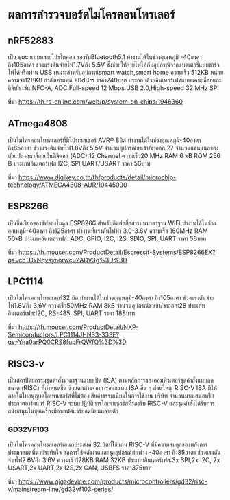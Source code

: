 # ผลการสำรวจบอร์ดไมโครคอนโทรเลอร์
## nRF52883
เป็น soc แบบหลายโปรโตคอล รองรับBluetooth5.1 ทำงานได้ในช่วงอุณหภูมิ -40องศา ถึง105อาศา ช่วงแรงดันจ่ายไฟ1.7Vถึง 5.5V
ซึ่งช่วยให้จ่ายไฟให้กับอุปกรณ์จากแบตเตอรี่แบบชาร์จไฟได้หรือผ่าน USB เหมาะสำหรับอุปกรณ์smart watch,smart home
ความเร็ว 512KB หน่วยความจำ128KB กำลังเอาต์พุต +8dBm ราคา240บาท 
ประกอบด้วยอินเทอร์เฟซแบบแอนะล็อกและดิจิทัล เช่น NFC-A, ADC,Full-speed 12 Mbps USB 2.0,High-speed 32 MHz SPI 

ที่มา https://th.rs-online.com/web/p/system-on-chips/1946360
## ATmega4808
เป็นไมโครคอนโทรลเลอร์ที่มีโปรเซสเซอร์ AVR® 8บิต ทำงานได้ในช่วงอุณหภูมิ-40องศา ถึง85อาศา ช่วงแรงดันจ่ายไฟ1.8Vถึง 5.5V
จำนวนอุปกรณ์ขาเข้า/ขาออก:27 จำนวนแชนแนลของตัวแปลงอนาล็อกเป็นดิจิตอล (ADC):12 Channel
ความเร็ว20 MHz RAM 6 kB ROM 256 B ประเภทอินเตอร์เฟส:I2C, SPI,UART/USART ราคา 56บาท

ที่มา https://www.digikey.co.th/th/products/detail/microchip-technology/ATMEGA4808-AUR/10445000
## ESP8266
เป็นชื่อเรียกของชิฟของโมดูล ESP8266 สำหรับติดต่อสื่อสารบนมาตรฐาน WiFi ทำงานได้ในช่วงอุณหภูมิ-40องศา ถึง125อาศา ทำงานที่แรงดันไฟฟ้า 3.0-3.6V
ความเร็ว 160MHz RAM 50kB ประเภทอินเตอร์เฟส:	ADC, GPIO, I2C, I2S, SDIO, SPI, UART ราคา 56บาท

ที่มา https://th.mouser.com/ProductDetail/Espressif-Systems/ESP8266EX?qs=chTDxNqvsynorwcu2ADV3g%3D%3D
## LPC1114
เป็นไมโครคอนโทรลเลอร์32 บิต ทำงานได้ในช่วงอุณหภูมิ-40องศา ถึง105อาศา ช่วงแรงดันจ่ายไฟ1.8Vถึง 3.6V
ความเร็ว50MHz RAM 8kB จำนวนอุปกรณ์ขาเข้า/ขาออก:28 ประเภทอินเตอร์เฟส:I2C, RS-485, SPI, UART ราคา 188บาท

ที่มา https://th.mouser.com/ProductDetail/NXP-Semiconductors/LPC1114JHN33-333E?qs=Yna0arPQ0CRS8fupFrQWfQ%3D%3D
## RISC3-v
เป็นสถาปัตยกรรมชุดคำสั่งมาตรฐานแบบเปิด (ISA) ตามหลักการของคอมพิวเตอร์ชุดคำสั่งแบบลดขนาด (RISC) ที่กำหนดขึ้น ซึ่งแตกต่างจากการออกแบบ ISA อื่น ๆ 
ส่วนใหญ่ RISC-V ISA มีให้ภายใต้ใบอนุญาตโอเพนซอร์สที่ไม่ต้องเสียค่าธรรมเนียมในการใช้งาน บริษัท จำนวนมากเสนอหรือประกาศฮาร์ดแวร์ RISC-V
ระบบปฏิบัติการโอเพ่นซอร์สที่รองรับ RISC-V และชุดคำสั่งได้รับการสนับสนุนในชุดเครื่องมือซอฟต์แวร์ยอดนิยมหลายตัว
### GD32VF103
เป็นไมโครคอนโทรลเลอร์เอนกประสงค์ 32 บิตที่ใช้แกน RISC-V ที่มีความสมดุลของพลังการประมวลผลที่น่าประทับใจ ลดการใช้พลังงานและชุดอุปกรณ์ต่อพ่วง
-40องศา ถึง85อาศา ช่วงแรงดันจ่ายไฟ2.6Vถึง 3.6V
ความเร็ว128KB RAM 32KB ประเภทอินเตอร์เฟส:3x SPI,2x I2C, 2x USART,2x UART,2x I2S,2x CAN, USBFS ราคา375บาท

ที่มา https://www.gigadevice.com/products/microcontrollers/gd32/risc-v/mainstream-line/gd32vf103-series/
